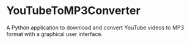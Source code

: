 # YouTubeToMP3Converter
A Python application to download and convert YouTube videos to MP3 format with a graphical user interface.
